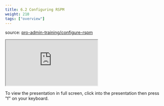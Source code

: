 ```yaml
---
title: 6.2 Configuring RSPM
weight: 210
tags: ["overview"]
---
```


source: <a href="https://colorado.rstudio.com/rsc/pro-admin-training/configure-rspm" target="_blank">pro-admin-training/configure-rspm</a>
<!-- <div class="xaringan-column"> -->
<div class="responsive-container-xaringan">
  <div class="animated-r-wrapper">
    <div class="animated-r-vertical">
      <div class="animated-r-circle"></div>
    </div>
    <div class="animated-r-diagonal"></div>
  </div>
  <iframe 
    src="https://colorado.rstudio.com/rsc/pro-admin-training/configure-rspm/06_b_configure_rspm.html" 
        gesture="media"  allow="encrypted-media" allowfullscreen
        scrolling="no">
  </iframe>
</div>
<!-- </div> -->


To view the presentation in full screen, click into the presentation then press "f" on your keyboard.

